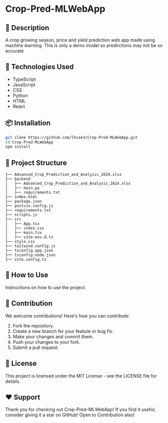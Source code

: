 # Crop-Pred-MLWebApp

## 📝 Description
A crop growing season, price  and yield prediction web app  made using machine learning. This is only a demo model so predirctions may not be so accurate

## 🔧 Technologies Used
- TypeScript
- JavaScript
- CSS
- Python
- HTML
- React

## 📦 Installation
```sh
git clone https://github.com/lhcee3/Crop-Pred-MLWebApp.git
cd Crop-Pred-MLWebApp
npm install
```
## 📂 Project Structure
```
├── Advanced_Crop_Prediction_and_Analysis_2024.xlsx
├── backend
│   ├── Advanced_Crop_Prediction_and_Analysis_2024.xlsx
│   ├── main.py
│   ├── requirements.txt
├── index.html
├── package.json
├── postcss.config.js
├── requirements.txt
├── scripts.js
├── src
│   ├── App.tsx
│   ├── index.css
│   ├── main.tsx
│   ├── vite-env.d.ts
├── style.css
├── tailwind.config.js
├── tsconfig.app.json
├── tsconfig.node.json
├── vite.config.ts

```

## 🚀 How to Use
Instructions on how to use the project.

## 🤝 Contribution
We welcome contributions! Here's how you can contribute:

1.  Fork the repository.
2.  Create a new branch for your feature or bug fix.
3.  Make your changes and commit them.
4.  Push your changes to your fork.
5.  Submit a pull request.

## 📜 License
This project is licensed under the MIT License - see the LICENSE file for details.

## ❤️ Support
Thank you for checking out Crop-Pred-MLWebApp! If you find it useful, consider giving it a star on GitHub!
Open to Contribution also!

